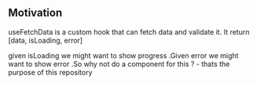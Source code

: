 <h2>Motivation</h2>
<p>useFetchData is a custom hook that can fetch data and validate it. It return [data, isLoading, error]</p>
<p>given isLoading we might want to show progress .Given error we might want to show error .So why not do a component for this ? - thats the purpose of this repository</p>